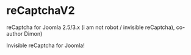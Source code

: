 # reCaptchaV2
reCaptcha for Joomla 2.5/3.x (i am not robot / invisible reCaptcha), co-author Dimon)

Invisible reCaptcha for Joomla!
